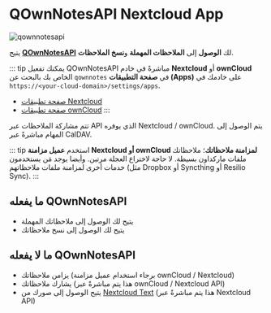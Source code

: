 # QOwnNotesAPI Nextcloud App

![qownnotesapi](/img/qownnotesapi.png)

يتيح [**QOwnNotesAPI**](https://github.com/pbek/qownnotesapi) لك **الوصول** إلى **الملاحظات المهملة** و**نسخ الملاحظات**.

::: tip
يمكنك تفعيل QOwnNotesAPI مباشرةً في خادم **Nextcloud** أو **ownCloud** الخاص بك بالبحث عن `qownnotes` في **صفحة التطبيقات (Apps)** على خادمك في `https://<your-cloud-domain>/settings/apps`.

- [صفحة تطبيقات Nextcloud](https://apps.nextcloud.com/apps/qownnotesapi)
- [صفحة تطبيقات ownCloud](https://marketplace.owncloud.com/apps/qownnotesapi)
:::

تتم مشاركة الملاحظات عبر API الذي يوفره Nextcloud / ownCloud. يتم الوصول إلى المهام مباشرةً عبر CalDAV.

::: tip
استخدم **عميل مزامنة Nextcloud أو ownCloud لمزامنة ملاحظاتك**؛ ملاحظاتك ملفات ماركداون بسيطة. لا حاجة لاختراع العجلة مرتين. وأيضا يوجد مَن يستخدمون خدمات أخرى لمزامنة ملفات ملاحظاتهم (مثل Dropbox أو Syncthing أو Resilio Sync).
:::

## ما يفعله QOwnNotesAPI

- يتيح لك الوصول إلى ملاحظاتك المهملة
- يتيح لك الوصول إلى نسخ ملاحظاتك

## ما لا يفعله QOwnNotesAPI

- يزامن ملاحظاتك (برجاء استخدام عميل مزامنة ownCloud / Nextcloud)
- يشارك ملاحظاتك (هذا يتم مباشرةً عبر ownCloud / Nextcloud API)
- يتيح الوصول إلى صورك من [Nextcloud Text](https://github.com/nextcloud/text) (هذا يتم مباشرةً عبر Nextcloud API)
